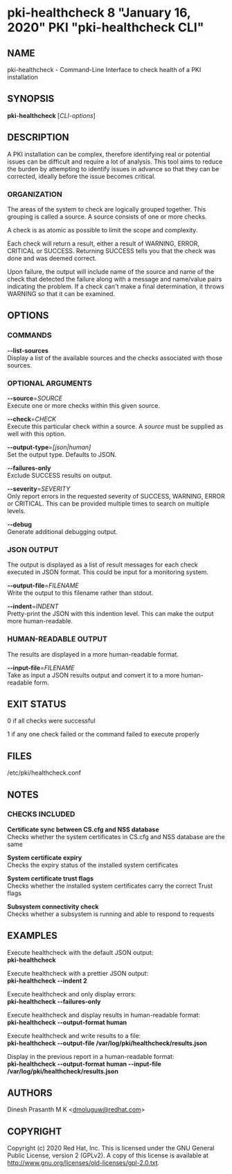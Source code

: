 # pki-healthcheck 8 "January 16, 2020" PKI "pki-healthcheck CLI"

## NAME

pki-healthcheck - Command-Line Interface to check health of a PKI installation

## SYNOPSIS

**pki-healthcheck** [*CLI-options*]

## DESCRIPTION

A PKI installation can be complex, therefore identifying real or potential issues can be difficult and require a lot of analysis. This tool aims to reduce the burden by attempting to identify issues in advance so that they can be corrected, ideally before the issue becomes critical.

### ORGANIZATION

The areas of the system to check are logically grouped together. This grouping is called a source. A source consists of one or more checks.

A check is as atomic as possible to limit the scope and complexity.

Each check will return a result, either a result of WARNING, ERROR, CRITICAL or SUCCESS. Returning SUCCESS tells you that the check was done and was deemed correct.

Upon  failure,  the  output  will include name of the source and name of the check that detected the failure along with a message and name/value pairs indicating the problem. If a check can't make a final determination, it throws WARNING so that it can be examined.

## OPTIONS

### COMMANDS

**--list-sources**  
    Display a list of the available sources and the checks associated with those sources.

### OPTIONAL ARGUMENTS

**--source**=*SOURCE*  
    Execute one or more checks within this given source.

**--check**=*CHECK*  
    Execute this particular check within a source. A *source* must be supplied as well with this option.

**--output-type**=*[json|human]*  
    Set the output type. Defaults to JSON.

**--failures-only**  
    Exclude SUCCESS results on output.

**--severity**=*SEVERITY*  
    Only report errors in the requested severity of SUCCESS, WARNING, ERROR or CRITICAL. This can be provided multiple times to search on multiple levels.

**--debug**  
    Generate additional debugging output.

### JSON OUTPUT

The output is displayed as a list of result messages for each check executed in JSON format. This could be input for a monitoring system.

**--output-file**=*FILENAME*  
    Write the output to this filename rather than stdout.

**--indent**=*INDENT*  
    Pretty-print the JSON with this indention level. This can make the output more human-readable.

### HUMAN-READABLE OUTPUT

The results are displayed in a more human-readable format.

**--input-file**=*FILENAME*  
    Take as input a JSON results output and convert it to a more human-readable form.

## EXIT STATUS

0 if all checks were successful

1 if any one check failed or the command failed to execute properly

## FILES

/etc/pki/healthcheck.conf

## NOTES

### CHECKS INCLUDED

**Certificate sync between CS.cfg and NSS database**  
    Checks whether the system certificates in CS.cfg and NSS database are the same

**System certificate expiry**  
    Checks the expiry status of the installed system certificates

**System certificate trust flags**  
    Checks whether the installed system certificates carry the correct Trust flags

**Subsystem connectivity check**  
    Checks whether a subsystem is running and able to respond to requests

## EXAMPLES

Execute healthcheck with the default JSON output:  
**pki-healthcheck**

Execute healthcheck with a prettier JSON output:  
**pki-healthcheck --indent 2**

Execute healthcheck and only display errors:  
**pki-healthcheck --failures-only**

Execute healthcheck and display results in human-readable format:  
**pki-healthcheck --output-format human**

Execute healthcheck and write results to a file:  
**pki-healthcheck --output-file /var/log/pki/healthcheck/results.json**

Display in the previous report in a human-readable format:  
**pki-healthcheck --output-format human --input-file /var/log/pki/healthcheck/results.json**

## AUTHORS

Dinesh Prasanth M K \<dmoluguw@redhat.com>

## COPYRIGHT

Copyright (c) 2020 Red Hat, Inc.
This is licensed under the GNU General Public License, version 2 (GPLv2).
A copy of this license is  available  at <http://www.gnu.org/licenses/old-licenses/gpl-2.0.txt>.
